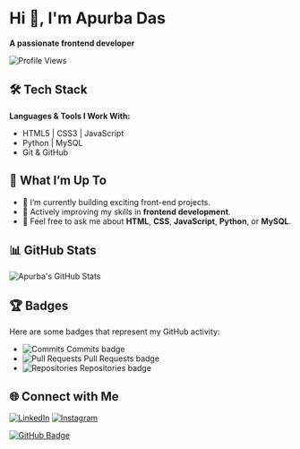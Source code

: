 # Hi 👋, I'm Apurba Das  
**A passionate frontend developer**

![Profile Views](https://komarev.com/ghpvc/?username=Apurba2509&label=Profile%20views&color=0e75b6&style=flat)

## 🛠️ Tech Stack
**Languages & Tools I Work With:**
- HTML5 | CSS3 | JavaScript
- Python | MySQL
- Git & GitHub

## 🚀 What I’m Up To
- 🔭 I’m currently building exciting front-end projects.
- 🌱 Actively improving my skills in **frontend development**.
- 💬 Feel free to ask me about **HTML**, **CSS**, **JavaScript**, **Python**, or **MySQL**.

## 📊 GitHub Stats
![Apurba's GitHub Stats](https://github-readme-stats.vercel.app/api?username=Apurba2509&show_icons=true&theme=radical)

## 🏆 Badges
Here are some badges that represent my GitHub activity:
- ![Commits](https://badges.pufler.dev/commits/all/Apurba2509) Commits badge
- ![Pull Requests](https://badges.pufler.dev/pulls/Apurba2509) Pull Requests badge
- ![Repositories](https://badges.pufler.dev/repos/Apurba2509) Repositories badge

## 🌐 Connect with Me
[![LinkedIn](https://img.shields.io/badge/-LinkedIn-blue?style=for-the-badge&logo=linkedin)](https://www.linkedin.com/in/apurbadas2509/)
[![Instagram](https://img.shields.io/badge/-Instagram-orange?style=for-the-badge&logo=instagram)](https://www.instagram.com/___apurbax___/)

[![GitHub Badge](https://img.shields.io/badge/-GitHub-black?style=for-the-badge&logo=github)](https://github.com/Apurba2509)
